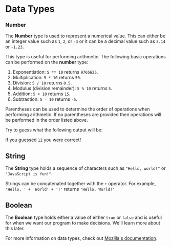 # Data Types

### Number

The **Number** type is used to represent a numerical value. This can either 
be an integer value such as `1`, `2`, or `-3` or it can be a decimal value 
such as `3.14` or `-1.23`.

This type is useful for performing arithmetic. The following basic operations 
can be performed on the **number** type:

1. Exponentiation: `5 ** 10` returns `9765625`.
2. Multiplication: `5 * 10` returns `50`.
3. Division: `5 / 10` returns `0.5`.
4. Modulus (division remainder): `5 % 10` returns `5`.
5. Addition: `5 + 10` returns `15`.
6. Subtraction: `5 - 10` returns `-5`.

Parentheses can be used to determine the order of operations when performing 
arithmetic. If no parentheses are provided then operations will be performed 
in the order listed above.

Try to guess what the following output will be:

<div class="editor" source="oporder.js"></div>

If you guessed `12` you were correct!

## String

The **String** type holds a sequence of characters such as `"Hello, world!"` 
or `"JavaScript is fun!"`.

Strings can be concatenated together with the `+` operator. For example, 
`'Hello, ' + 'World' + '!'` returns `'Hello, World!'`

## Boolean

The **Boolean** type holds either a value of  either `true` or `false` and is 
useful for when we want our program to make decisions. We'll learn more about 
this later.

For more information on data types, check out 
[Mozilla's documentation](https://developer.mozilla.org/en-US/docs/Web/JavaScript/Data_structures).
